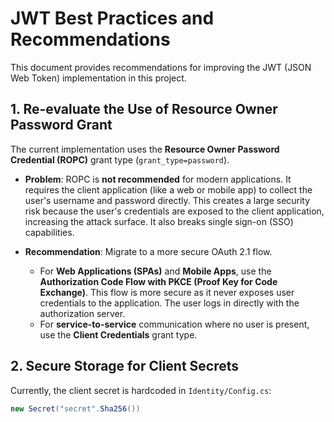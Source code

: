 # JWT Best Practices and Recommendations

This document provides recommendations for improving the JWT (JSON Web Token) implementation in this project.

## 1. Re-evaluate the Use of Resource Owner Password Grant

The current implementation uses the **Resource Owner Password Credential (ROPC)** grant type (`grant_type=password`).

-   **Problem**: ROPC is **not recommended** for modern applications. It requires the client application (like a web or mobile app) to collect the user's username and password directly. This creates a large security risk because the user's credentials are exposed to the client application, increasing the attack surface. It also breaks single sign-on (SSO) capabilities.

-   **Recommendation**: Migrate to a more secure OAuth 2.1 flow.
    -   For **Web Applications (SPAs)** and **Mobile Apps**, use the **Authorization Code Flow with PKCE (Proof Key for Code Exchange)**. This flow is more secure as it never exposes user credentials to the application. The user logs in directly with the authorization server.
    -   For **service-to-service** communication where no user is present, use the **Client Credentials** grant type.

## 2. Secure Storage for Client Secrets

Currently, the client secret is hardcoded in `Identity/Config.cs`:

```csharp
new Secret("secret".Sha256())
